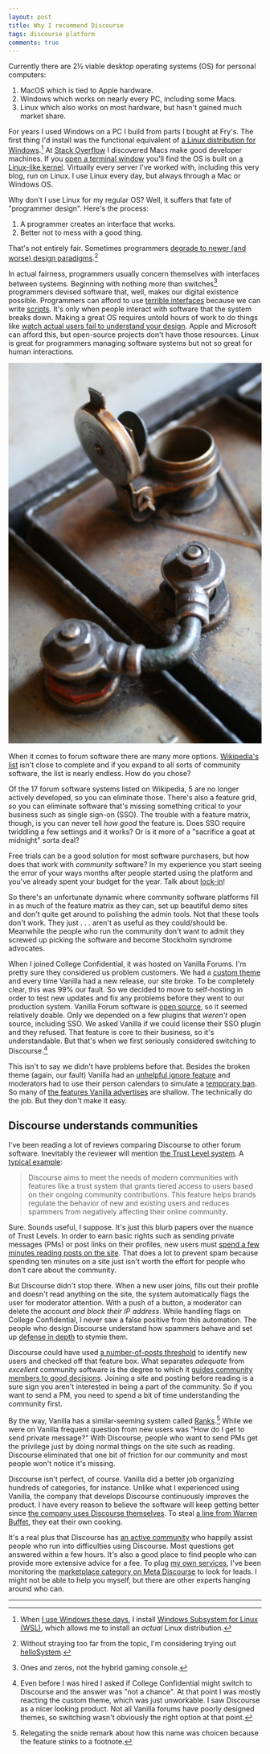 ```yaml
---
layout: post
title: Why I recommend Discourse
tags: discourse platform
comments: true
---
```


Currently there are 2½ viable desktop operating systems (OS) for
personal computers:

1. MacOS which is tied to Apple hardware.
2. Windows which works on nearly every PC, including some Macs.
3. Linux which also works on most hardware, but hasn't gained much market share.

For years I used Windows on a PC I build from parts I bought at
Fry's. The first thing I'd install was the functional equivalent of [a
Linux distribution for Windows](https://www.cygwin.com/).[^1] At
[Stack
Overflow](/2013/08/09/please-welcome-jon-ericson-community-manager.html)
I discovered Macs make good developer machines. If you [open a
terminal
window](https://support.apple.com/guide/terminal/what-is-terminal-trmld4c92d55/2.14/mac/14.0)
you'll find the OS is built on [a Linux-like
kernel](https://en.wikipedia.org/wiki/XNU). Virtually every server
I've worked with, including this very blog, run on Linux. I use Linux
every day, but always through a Mac or Windows OS.

Why don't I use Linux for my regular OS? Well, it suffers that fate of
"programmer design". Here's the process:
1. A programmer creates an interface that works.
2. Better not to mess with a good thing.

That's not entirely fair. Sometimes programmers [degrade to newer (and
worse) design
paradigms](https://medium.com/@probonopd/make-it-simple-linux-desktop-usability-part-1-5fa0fb369b42).[^2]

In actual fairness, programmers usually concern themselves with
interfaces between systems. Beginning with nothing more than
switches[^3] programmers devised software that, well, makes our
digital existence possible. Programmers can afford to use [terrible
interfaces](/2016/08/25/long_tail_docs.html) because we can write
[scripts](/2021/08/29/shell_prototyping.html). It's only when people
interact with software that the system breaks down. Making a great OS
requires untold hours of work to do things like [watch actual users
fail to understand your
design](/2016/06/30/usability_tests.html). Apple and Microsoft can
afford this, but open-source projects don't have those
resources. Linux is great for programmers managing software systems
but not so great for human interactions.

![Some bit of a San Francisco cable car.](/images/cable_car_part.jpg)

When it comes to forum software there are many more
options. [Wikipedia's
list](https://en.wikipedia.org/wiki/Comparison_of_Internet_forum_software)
isn't close to complete and if you expand to all sorts of community
software, the list is nearly endless. How do you chose?

Of the 17 forum software systems listed on Wikipedia, 5 are no longer
actively developed, so you can eliminate those. There's also a feature
grid, so you can eliminate software that's missing something critical
to your business such as single sign-on (SSO). The trouble with a
feature matrix, though, is you can never tell _how good_ the feature
is. Does SSO require twiddling a few settings and it works? Or is it
more of a "sacrifice a goat at midnight" sorta deal?

Free trials can be a good solution for most software purchasers, but
how does that work with _community_ software? In my experience you
start seeing the error of your ways months after people started using
the platform and you've already spent your budget for the year. Talk
about
[lock-in](https://www.joelonsoftware.com/2000/06/03/strategy-letter-iii-let-me-go-back/)!

So there's an unfortunate dynamic where community software platforms
fill in as much of the feature matrix as they can, set up beautiful
demo sites and don't quite get around to polishing the admin
tools. Not that these tools don't work. They just . . . aren't as
useful as they could/should be. Meanwhile the people who run the
community don't want to admit they screwed up picking the software and
become Stockholm syndrome advocates.

When I joined College Confidential, it was hosted on Vanilla
Forums. I'm pretty sure they considered us problem customers. We had a
[custom theme](/2020/03/25/CC-design.html) and every time Vanilla had
a new release, our site broke. To be completely clear, this was 99%
our fault. So we decided to move to self-hosting in order to test new
updates and fix any problems before they went to our production
system. Vanilla Forum software is [open
source](https://github.com/vanilla), so it seemed relatively
doable. Only we depended on a few plugins that _weren't_ open source,
including SSO. We asked Vanilla if we could license their SSO plugin
and they refused. That feature is core to their business, so it's
understandable. But that's when we first seriously considered
switching to Discourse.[^6]

This isn't to say we didn't have problems before that. Besides the
broken theme (again, our fault) Vanilla had an [unhelpful ignore
feature](/2020/09/24/ignoring_others.html) and moderators had to use
their person calendars to simulate a [temporary
ban](https://open.vanillaforums.com/discussion/25106/temporary-ban-plugin). So
many of [the features Vanilla
advertises](https://vanilla.higherlogic.com/vanilla/platform-overview/)
are shallow. The technically do the job. But they don't make it easy.

## Discourse understands communities

I've been reading a lot of reviews comparing Discourse to other forum
software. Inevitably the reviewer will mention [the Trust Level
system](https://blog.discourse.org/2018/06/understanding-discourse-trust-levels/). A
[typical
example](https://www.zendesk.com/service/help-center/best-forum-software/):

> Discourse aims to meet the needs of modern communities with features
> like a trust system that grants tiered access to users based on
> their ongoing community contributions. This feature helps brands
> regulate the behavior of new and existing users and reduces spammers
> from negatively affecting their online community.

Sure. Sounds useful, I suppose. It's just this blurb papers over the
nuance of Trust Levels. In order to earn basic rights such as sending
private messages (PMs) or post links on their profiles, new users must
[spend a few minutes reading posts on the
site](https://blog.discourse.org/2018/06/understanding-discourse-trust-levels/#trust-level-1-basic). That
does a lot to prevent spam because spending ten minutes on a site just
isn't worth the effort for people who don't care about the community.

But Discourse didn't stop there. When a new user joins, fills out
their profile and doesn't read anything on the site, the system
automatically flags the user for moderator attention. With a push of a
button, a moderator can delete the account _and block their IP
address_. While handling flags on College Confidential, I never saw a
false positive from this automation. The people who design Discourse
understand how spammers behave and set up [defense in
depth](https://acoup.blog/2019/05/17/collections-the-siege-of-gondor-part-ii-these-beacons-are-liiiiiiit/#:~:text=Let%E2%80%99s%20start%20by,into%20an%20ally.)
to stymie them.

Discourse could have used [a number-of-posts
threshold](https://www.phpbb.com/community/viewtopic.php?t=2378746) to
identify new users and checked off that feature box. What separates
_adequate_ from _excellent_ community software is the degree to which
it [guides community members to good
decisions](https://meta.codidact.com/posts/290389). Joining a site and
posting before reading is a sure sign you aren't interested in being a
part of the community. So if you want to send a PM, you need to spend
a bit of time understanding the community first.

By the way, Vanilla has a similar-seeming system called
[Ranks](https://success.vanillaforums.com/kb/articles/21-ranks).[^7]
While we were on Vanilla frequent question from new users was "How do
I get to send private message?" With Discourse, people who want to
send PMs get the privilege just by doing normal things on the site
such as reading. Discourse eliminated that one bit of friction for our
community and most people won't notice it's missing.

Discourse isn't perfect, of course. Vanilla did a better job
organizing hundreds of categories, for instance. Unlike what I
experienced using Vanilla, the company that develops Discourse
continuously improves the product. I have every reason to believe the
software will keep getting better since [the company uses Discourse
themselves](https://blog.discourse.org/2018/03/how-does-team-discourse-use-discourse/). To
steal [a line from Warren
Buffet](https://www.berkshirehathaway.com/letters/1983.html#:~:text=We%20eat%20our%20own%20cooking.),
they eat their own cooking.

It's a real plus that Discourse has [an active
community](https://meta.discourse.org/) who happily assist people who
run into difficulties using Discourse. Most questions get answered
within a few hours. It's also a good place to find people who can
provide more extensive advice for a fee. To plug [my own
services](https://buildcivitas.com/services/), I've been monitoring
the [marketplace category on Meta
Discourse](https://meta.discourse.org/c/marketplace/14) to look for
leads. I might not be able to help you myself, but there are other
experts hanging around who can.


---

[^1]: When [I use Windows these days](/2021/05/14/install_pg.html), I
    install [Windows Subsystem for Linux
    (WSL)](https://learn.microsoft.com/en-us/windows/wsl/install#simplified-installation-for-windows-insiders),
    which allows me to install an _actual_ Linux distribution.

[^2]: Without straying too far from the topic, I'm considering trying
    out [helloSystem](https://github.com/helloSystem/hello). 

[^3]: Ones and zeros, not the hybrid gaming console.


[^5]: It's not really true anyway since [I started a consulting
    business](/2023/11/14/building_civitas.html). One of my leads has
    a Facebook group, which is a community platform that's not much in
    vogue these days. In some ways my services are most useful for
    people who aren't on a community platform such as Discourse.

[^6]: Even before I was hired I asked if College Confidential might
    switch to Discourse and the answer was "not a chance". At that
    point I was mostly reacting the custom theme, which was just
    unworkable. I saw Discourse as a nicer looking product. Not all
    Vanilla forums have poorly designed themes, so switching wasn't
    obviously the right option at that point.

[^7]: Relegating the snide remark about how this name was choicen
    because the feature stinks to a footnote.
